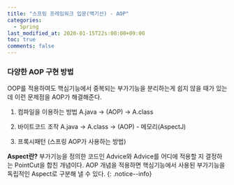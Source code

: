 ```yaml
---
title: "스프링 프레임워크 입문(백기선) - AOP"
categories:
  - Spring
last_modified_at: 2020-01-15T22s:00:00+09:00
toc: true
comments: false
---
```




### 다양한 AOP 구현 방법
OOP를 적용하여도 핵심기능에서 중복되는 부가기능을 분리하는게 쉽지 않을 때가 있는데 이런 문제점을 AOP가 해결해준다.

1. 컴파일을 이용하는 방법
A.java -> (AOP) -> A.class

2. 바이트코드 조작
A.java -> A.class -> (AOP) - 메모리(AspectJ)

3. 프록시패턴 (스프링 AOP가 사용하는 방법)

**Aspect란?** 부가기능을 정의한 코드인 Advice와 Advice를 어디에 적용할 지 결정하는 PointCut을 합친 개념이다. AOP 개념을 적용하면 핵심기능에서 사용된 부가기능을 독립적인 Aspect로 구분해 낼 수 있다.
{: .notice--info}
